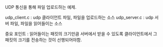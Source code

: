 
UDP 통신을 통해 파일 업로드하는 예제.


udp_client.c : udp 클라이언트 파일, 파일을 업로드하는 소스
udp_server.c : udp 서버 파일, 파일을 읽어들이는 소스



중요 포인트 : 읽어들이는 패킷의 크기만큼 서버에서 받을 수 있도록 클라이언트에서 그 패킷의 크기를 전송하는 것이 선행되어야함.
